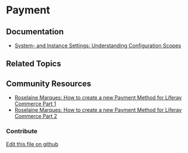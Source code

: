 # Payment

## Documentation

* [System- and Instance Settings: Understanding Configuration Scopes](https://learn.liferay.com/dxp/7.x/en/system-administration/configuring-liferay/understanding-configuration-scope.html#system-settings-and-instance-settings)

## Related Topics

## Community Resources

* [Roselaine Marques: How to create a new Payment Method for Liferay Commerce Part 1](https://liferay.dev/blogs/-/blogs/how-to-create-a-new-payment-method-for-liferay-commerce-part-1)
* [Roselaine Marques: How to create a new Payment Method for Liferay Commerce Part 2](https://liferay.dev/blogs/-/blogs/how-to-create-a-new-payment-method-for-liferay-commerce-part-2)

### Contribute

[Edit this file on github](https://github.com/olafk/controlpanel-documentation-docs/blob/master/md/73en/com_liferay_configuration_admin_web_portlet_InstanceSettingsPortlet/com.liferay.commerce.payment.method.authorize.net.internal.configuration.AuthorizeNetGroupServiceConfiguration.md)
